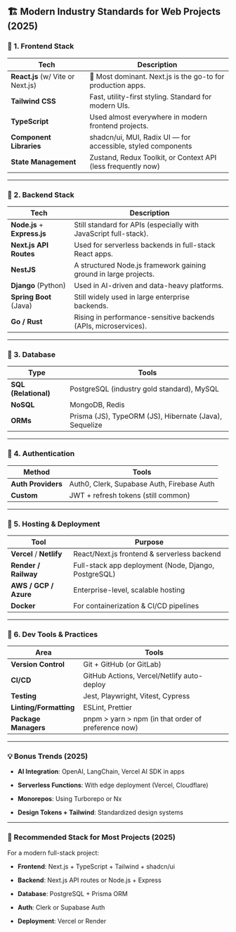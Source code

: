 ## 🏗️ **Modern Industry Standards for Web Projects (2025)**

### 🔹 1. **Frontend Stack**

| Tech                              | Description                                                  |
| --------------------------------- | ------------------------------------------------------------ |
| **React.js** (w/ Vite or Next.js) | 🥇 Most dominant. Next.js is the go-to for production apps.  |
| **Tailwind CSS**                  | Fast, utility-first styling. Standard for modern UIs.        |
| **TypeScript**                    | Used almost everywhere in modern frontend projects.          |
| **Component Libraries**           | shadcn/ui, MUI, Radix UI — for accessible, styled components |
| **State Management**              | Zustand, Redux Toolkit, or Context API (less frequently now) |

---

### 🔹 2. **Backend Stack**

| Tech                         | Description                                                      |
| ---------------------------- | ---------------------------------------------------------------- |
| **Node.js** + **Express.js** | Still standard for APIs (especially with JavaScript full-stack). |
| **Next.js API Routes**       | Used for serverless backends in full-stack React apps.           |
| **NestJS**                   | A structured Node.js framework gaining ground in large projects. |
| **Django** (Python)          | Used in AI-driven and data-heavy platforms.                      |
| **Spring Boot** (Java)       | Still widely used in large enterprise backends.                  |
| **Go / Rust**                | Rising in performance-sensitive backends (APIs, microservices).  |

---

### 🔹 3. **Database**

|Type|Tools|
|---|---|
|**SQL (Relational)**|PostgreSQL (industry gold standard), MySQL|
|**NoSQL**|MongoDB, Redis|
|**ORMs**|Prisma (JS), TypeORM (JS), Hibernate (Java), Sequelize|

---

### 🔹 4. **Authentication**

|Method|Tools|
|---|---|
|**Auth Providers**|Auth0, Clerk, Supabase Auth, Firebase Auth|
|**Custom**|JWT + refresh tokens (still common)|

---

### 🔹 5. **Hosting & Deployment**

|Tool|Purpose|
|---|---|
|**Vercel** / **Netlify**|React/Next.js frontend & serverless backend|
|**Render / Railway**|Full-stack app deployment (Node, Django, PostgreSQL)|
|**AWS / GCP / Azure**|Enterprise-level, scalable hosting|
|**Docker**|For containerization & CI/CD pipelines|

---

### 🔹 6. **Dev Tools & Practices**

|Area|Tools|
|---|---|
|**Version Control**|Git + GitHub (or GitLab)|
|**CI/CD**|GitHub Actions, Vercel/Netlify auto-deploy|
|**Testing**|Jest, Playwright, Vitest, Cypress|
|**Linting/Formatting**|ESLint, Prettier|
|**Package Managers**|pnpm > yarn > npm (in that order of preference now)|

---

### 💡 Bonus Trends (2025)

- **AI Integration**: OpenAI, LangChain, Vercel AI SDK in apps
    
- **Serverless Functions**: With edge deployment (Vercel, Cloudflare)
    
- **Monorepos**: Using Turborepo or Nx
    
- **Design Tokens + Tailwind**: Standardized design systems
    

---

### 🧩 Recommended Stack for Most Projects (2025)

For a modern full-stack project:

- **Frontend**: Next.js + TypeScript + Tailwind + shadcn/ui
    
- **Backend**: Next.js API routes or Node.js + Express
    
- **Database**: PostgreSQL + Prisma ORM
    
- **Auth**: Clerk or Supabase Auth
    
- **Deployment**: Vercel or Render
    